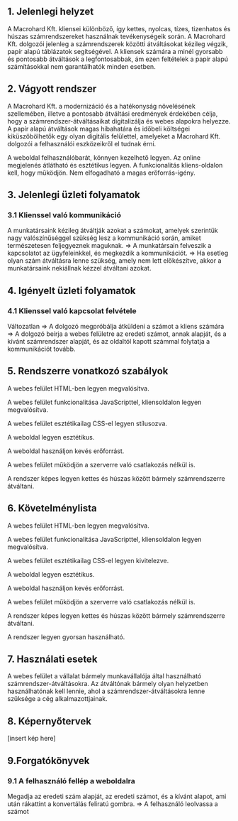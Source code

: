 ## 1. Jelenlegi helyzet

A Macrohard Kft. kliensei különböző, így kettes, nyolcas, tízes, tizenhatos és húszas számrendszereket használnak tevékenységeik során. A Macrohard Kft. dolgozói jelenleg a számrendszerek közötti átváltásokat kézileg végzik, papír alapú táblázatok segítségével. A kliensek számára a minél gyorsabb és pontosabb átváltások a legfontosabbak, ám ezen feltételek a papír alapú számításokkal nem garantálhatók minden esetben.

## 2. Vágyott rendszer

A Macrohard Kft. a modernizáció és a hatékonyság növelésének szellemében, illetve a pontosabb átváltási eredmények érdekében célja, hogy a számrendszer-átváltásaikat digitalizálja és webes alapokra helyezze. A papír alapú átváltások magas hibahatára és időbeli költségei kiküszöbölhetők egy olyan digitális felülettel, amelyeket a Macrohard Kft. dolgozói a felhasználói eszközeikről el tudnak érni.

A weboldal felhasználóbarát, könnyen kezelhető legyen.
Az online megjelenés átlátható és esztétikus legyen.
A funkcionalitás kliens-oldalon kell, hogy működjön.
Nem elfogadható a magas erőforrás-igény.

## 3. Jelenlegi üzleti folyamatok

### 3.1 Klienssel való kommunikáció

A munkatársaink kézileg átváltják azokat a számokat, amelyek szerintük nagy valószínűséggel szükség lesz a kommunikáció során, amiket természetesen feljegyeznek maguknak. => A munkatársain felveszik a kapcsolatot az ügyfeleinkkel, és megkezdik a kommunikációt. => Ha esetleg olyan szám átváltásra lenne szükség, amely nem lett előkészítve, akkor a munkatársaink nekiállnak kézzel átváltani azokat.

## 4. Igényelt üzleti folyamatok

### 4.1 Klienssel való kapcsolat felvétele
Változatlan => A dolgozó megpróbálja átküldeni a számot a kliens számára => A dolgozó beírja a webes felületre az eredeti számot, annak alapját, és a kívánt számrendszer alapját, és az oldaltól kapott számmal folytatja a kommunikációt tovább.

## 5. Rendszerre vonatkozó szabályok

A webes felület HTML-ben legyen megvalósítva.

A webes felület funkcionalitása JavaScripttel, kliensoldalon legyen megvalósítva.

A webes felület esztétikailag CSS-el legyen stílusozva.

A weboldal legyen esztétikus.

A weboldal használjon kevés erőforrást.

A webes felület működjön a szerverre való csatlakozás nélkül is.

A rendszer képes legyen kettes és húszas között bármely számrendszerre átváltani.

## 6. Követelménylista

A webes felület HTML-ben legyen megvalósítva.

A webes felület funkcionalitása JavaScripttel, kliensoldalon legyen megvalósítva.

A webes felület esztétikailag CSS-el legyen kivitelezve.

A weboldal legyen esztétikus.

A weboldal használjon kevés erőforrást.

A webes felület működjön a szerverre való csatlakozás nélkül is.

A rendszer képes legyen kettes és húszas között bármely számrendszerre átváltani.

A rendszer legyen gyorsan használható.

## 7. Használati esetek

A webes felület a vállalat bármely munkavállalója által használható számrendszer-átváltásokra. Az átváltónak bármely olyan helyzetben használhatónak kell lennie, ahol a számrendszer-átváltásokra lenne szüksége a cég alkalmazottjainak.

## 8. Képernyőtervek

[insert kép here]

## 9.Forgatókönyvek

### 9.1 A felhasználó fellép a weboldalra
Megadja az eredeti szám alapját, az eredeti számot, és a kívánt alapot, ami után rákattint a konvertálás feliratú gombra. => A felhasználó leolvassa a számot